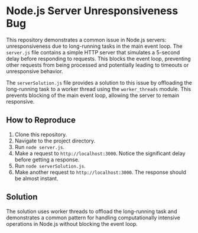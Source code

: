 # Node.js Server Unresponsiveness Bug

This repository demonstrates a common issue in Node.js servers: unresponsiveness due to long-running tasks in the main event loop. The `server.js` file contains a simple HTTP server that simulates a 5-second delay before responding to requests. This blocks the event loop, preventing other requests from being processed and potentially leading to timeouts or unresponsive behavior.

The `serverSolution.js` file provides a solution to this issue by offloading the long-running task to a worker thread using the `worker_threads` module. This prevents blocking of the main event loop, allowing the server to remain responsive.

## How to Reproduce
1. Clone this repository.
2. Navigate to the project directory.
3. Run `node server.js`. 
4. Make a request to `http://localhost:3000`. Notice the significant delay before getting a response.
5. Run `node serverSolution.js`. 
6. Make another request to `http://localhost:3000`. The response should be almost instant. 

## Solution
The solution uses worker threads to offload the long-running task and demonstrates a common pattern for handling computationally intensive operations in Node.js without blocking the event loop.